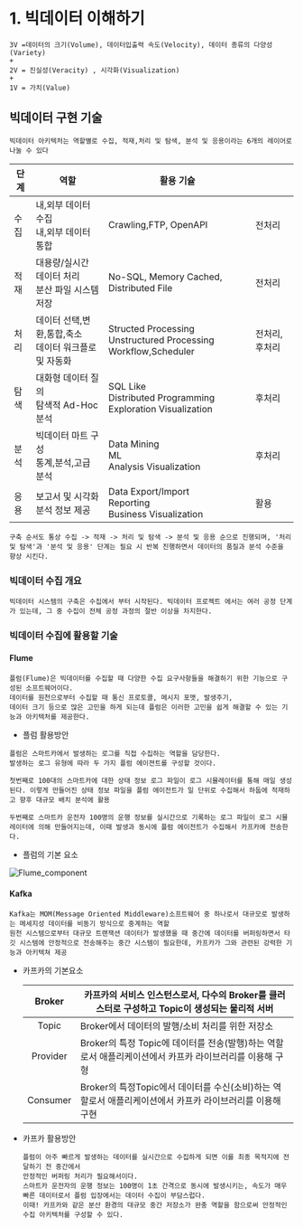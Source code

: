 # 1. 빅데이터 이해하기

```
3V =데이터의 크기(Volume), 데이터입출력 속도(Velocity), 데이터 종류의 다양성(Variety)
+
2V = 진실성(Veracity) , 시각화(Visualization)
+
1V = 가치(Value)
```

## 빅데이터 구현 기술

```
빅데이터 아키텍처는 역할별로 수집, 적재,처리 및 탐색, 분석 및 응용이라는 6개의 레이어로 나눌 수 있다
```
|단계|역할|활용 기슐||
|-----|-------|------------|-------|
|수집|내,외부 데이터 수집<br/>내,외부 데이터 통합|Crawling,FTP, OpenAPI|전처리|
|적재|대용량/실시간 데이터 처리<br/>분산 파일 시스템 저장|No-SQL, Memory Cached, Distributed File|전처리|
|처리|데이터 선택,변환,통합,축소<br/>데이터 워크플로 및 자동화|Structed Processing<br/>Unstructured Processing<br/>Workflow,Scheduler|전처리,후처리|
|탐색|대화형 데이터 질의<br/>탐색적 Ad-Hoc분석|SQL Like<br/>Distributed Programming<br/>Exploration Visualization|후처리|
|분석|빅데이터 마트 구성<br/>통계,분석,고급 분석|Data Mining<br/>ML<br/>Analysis Visualization|후처리|
|응용|보고서 및 시각화<br/>분석 정보 제공|Data Export/Import<br/>Reporting<br/>Business Visualization|활용|

```
구축 순서도 통상 수집 -> 적재 -> 처리 및 탐색 -> 분석 및 응용 순으로 진행되며, '처리 및 탐색'과 '분석 및 응용' 단계는 필요 시 반복 진행하면서 데이터의 품질과 분석 수준을 향상 시킨다.
```

### 빅데이터 수집 개요
```
빅데이터 시스템의 구축은 수집에서 부터 시작된다. 빅데이터 프로젝트 에서는 여러 공정 단계가 있는데, 그 중 수집이 전체 공정 과정의 절반 이상을 차지한다.
```
### 빅데이터 수집에 활용할 기술

#### Flume
```
플럼(Flume)은 빅데이터를 수집할 때 다양한 수집 요구사항들을 해결하기 위한 기능으로 구성된 소프트웨어이다.
데이터를 원천으로부터 수집할 때 통신 프로토콜, 메시지 포맷, 발생주기,
데이터 크기 등으로 많은 고민을 하게 되는데 플럼은 이러한 고민을 쉽게 해결할 수 있는 기능과 아키텍처를 제공한다.
```

- 플럼 활용방안

```
플럼은 스마트카에서 발생하는 로그를 직접 수집하는 역할을 담당한다.
발생하는 로그 유형에 따라 두 가지 플럼 에이젼트를 구성할 것이다.

첫번째로 100대의 스마트카에 대한 상태 정보 로그 파일이 로그 시뮬레이터를 통해 매일 생성된다. 이렇게 만들어진 상태 정보 파일을 플럼 에이전트가 일 단위로 수집해서 하둡에 적재하고 향후 대규모 배치 분석에 활용

두번째로 스마트카 운전자 100명의 운행 정보를 실시간으로 기록하는 로그 파일이 로그 시뮬레이터에 의해 만들어지는데, 이때 발생과 동시에 플럼 에이전트가 수집해서 카프카에 전송한다.
```

- 플럼의 기본 요소

![Flume_component](C:\Users\user\Today_I_Run\Bigdata\Flume_component.jpg)



#### Kafka

```
Kafka는 MOM(Message Oriented Middleware)소프트웨어 중 하나로서 대규모로 발생하는 메세지성 데이터를 비동기 방식으로 중계하는 역할
원천 시스템으로부터 대규모 트랜잭션 데이터가 발생했을 때 중간에 데이터를 버퍼링하면서 타깃 시스템에 안정적으로 전송해주는 중간 시스템이 필요한데, 카프카가 그와 관련된 강력한 기능과 아키텍쳐 제공
```



- 카프카의 기본요소

   |  Broker  | 카프카의 서비스 인스턴스로서, 다수의 Broker를 클러스터로 구성하고 Topic이 생성되는 물리적 서버 |
   | :------: | ------------------------------------------------------------ |
   |  Topic   | Broker에서 데이터의 발행/소비 처리를 위한 저장소             |
   | Provider | Broker의 특정 Topic에 데이터를 전송(발행)하는 역할로서 애플리케이션에서 카프카 라이브러리를 이용해 구형 |
   | Consumer | Broker의 특정Topic에서 데이터를 수신(소비)하는 역할로서 애플리케이션에서 카프카 라이브러리를 이용해 구현 |

  

- 카프카 활용방안

  ```
  플럼이 아주 빠르게 발생하는 데이터를 실시간으로 수집하게 되면 이를 최종 목적지에 전달하기 전 중간에서
  안정적인 버퍼링 처리가 필요해서이다.
  스마트카 운전자의 운행 정보는 100명이 1초 간격으로 동시에 발생시키는, 속도가 매우 빠른 데이터로서 플럼 입장에서는 데이터 수집이 부담스럽다.
  이때! 카프카와 같은 분산 환경의 대규모 중간 저장소가 완충 역할을 함으로써 안정적인 수집 아키텍처를 구성할 수 있다.
  
  ```











